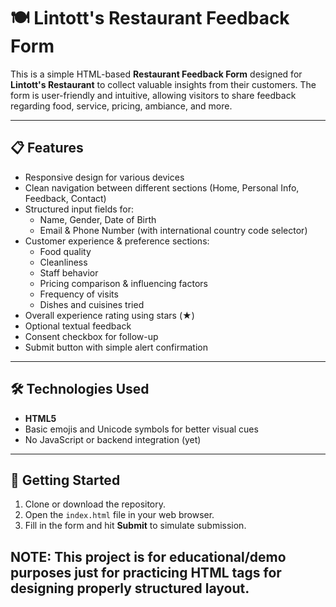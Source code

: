 # 🍽️ Lintott's Restaurant Feedback Form

This is a simple HTML-based **Restaurant Feedback Form** designed for **Lintott's Restaurant** to collect valuable insights from their customers. The form is user-friendly and intuitive, allowing visitors to share feedback regarding food, service, pricing, ambiance, and more.

---

## 📋 Features

- Responsive design for various devices
- Clean navigation between different sections (Home, Personal Info, Feedback, Contact)
- Structured input fields for:
  - Name, Gender, Date of Birth
  - Email & Phone Number (with international country code selector)
- Customer experience & preference sections:
  - Food quality
  - Cleanliness
  - Staff behavior
  - Pricing comparison & influencing factors
  - Frequency of visits
  - Dishes and cuisines tried
- Overall experience rating using stars (★)
- Optional textual feedback
- Consent checkbox for follow-up
- Submit button with simple alert confirmation

---

## 🛠️ Technologies Used

- **HTML5**  
- Basic emojis and Unicode symbols for better visual cues  
- No JavaScript or backend integration (yet)

---

## 🚀 Getting Started

1. Clone or download the repository.
2. Open the `index.html` file in your web browser.
3. Fill in the form and hit **Submit** to simulate submission.

## NOTE: This project is for educational/demo purposes just for practicing HTML tags for designing properly structured layout. 

